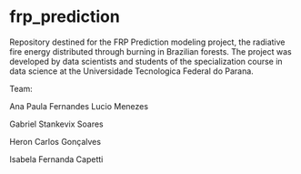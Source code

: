 # frp_prediction
Repository destined for the FRP Prediction modeling project, the radiative fire energy distributed through burning in Brazilian forests. 
The project was developed by data scientists and students of the specialization course in data science at the Universidade Tecnologica Federal do Parana.

Team:

Ana Paula Fernandes Lucio Menezes 

Gabriel Stankevix Soares

Heron Carlos Gonçalves

Isabela  Fernanda Capetti
